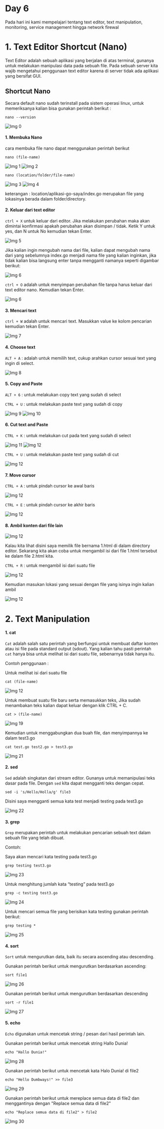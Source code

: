 # Day 6
Pada hari ini kami mempelajari tentang text editor, text manipulation, monitoring, service management hingga network firewal

# 1. Text Editor Shortcut (Nano)
Text Editor adalah sebuah aplikasi yang berjalan di atas terminal, gunanya untuk melakukan manipulasi data pada sebuah file. Pada sebuah server kita wajib mengetahui penggunaan text editor karena di server tidak ada aplikasi yang bersifat GUI.

## Shortcut Nano
Secara default nano sudah terinstall pada sistem operasi linux, untuk memeriksanya kalian bisa gunakan perintah berikut :
```
nano --version
```
![Img 0](assets/0.jpg)

#### 1. Membuka Nano
cara membuka file nano dapat menggunakan perintah berikut
```
nano (file-name)
```
![Img 1](assets/1.jpg)
![Img 2](assets/2.jpg)
```
nano (location/folder/file-name)
```
![Img 3](assets/3.jpg)
![Img 4](assets/4.jpg)

keterangan : location/aplikasi-go-saya/index.go merupakan file yang lokasinya berada dalam folder/directory.

#### 2. Keluar dari text editor
`ctrl + X` untuk keluar dari editor. Jika melakukan perubahan maka akan dimintai konfirmasi apakah perubahan akan disimpan / tidak. Ketik Y untuk yes, dan N untuk No kemudian tekan Enter.

![Img 5](assets/5.jpg)

Jika kalian ingin mengubah nama dari file, kalian dapat mengubah nama dari yang sebelumnya index.go menjadi nama file yang kalian inginkan, jika
tidak kalian bisa langsung enter tanpa mengganti namanya seperti digambar berikut:

![Img 6](assets/6.jpg)

`ctrl + O` adalah untuk menyimpan perubahan file tanpa harus keluar dari text editor nano. Kemudian tekan Enter.

![Img 6](assets/6.jpg)

#### 3. Mencari text
`ctrl + W` adalah untuk mencari text. Masukkan value ke kolom pencarian kemudian tekan Enter.

![Img 7](assets/7.jpg)

#### 4. Choose text
`ALT + A` : adalah untuk memilih text, cukup arahkan cursor sesuai text yang ingin di select.

![Img 8](assets/8.jpg)

#### 5. Copy and Paste
`ALT + 6` : untuk melakukan copy text yang sudah di select

`CTRL + U` : untuk melakukan paste text yang sudah di copy

![Img 9](assets/9.jpg)
![Img 10](assets/10.jpg)

#### 6. Cut text and Paste
`CTRL + K` : untuk melakukan cut pada text yang sudah di select

![Img 11](assets/11.jpg)
![Img 12](assets/12.jpg)

`CTRL + U` : untuk melakukan paste text yang sudah di cut

![Img 12](assets/13.jpg)

#### 7. Move cursor
`CTRL + A` : untuk pindah cursor ke awal baris

![Img 12](assets/14.jpg)

`CTRL + E` : untuk pindah cursor ke akhir baris

![Img 12](assets/15.jpg)

#### 8. Ambil konten dari file lain
![Img 12](assets/16.jpg)

Kalau kita lihat disini saya memilik file bernama 1.html di dalam directory editor. Sekarang kita akan coba untuk mengambil isi dari file 1.html tersebut ke 
dalam file 2.html kita.

`CTRL + R` : untuk mengambil isi dari suatu file

![Img 12](assets/17.jpg)

Kemudian masukan lokasi yang sesuai dengan file yang isinya ingin kalian ambil

![Img 12](assets/18.jpg)

# 2. Text Manipulation

#### 1. cat
`Cat` adalah salah satu perintah yang berfungsi untuk membuat daftar konten atau isi file pada standard output (sdout). Yang kalian tahu pasti perintah `cat` hanya bisa untuk melihat isi dari suatu file, sebenarnya tidak hanya itu.

Contoh penggunaan :

Untuk melihat isi dari suatu file

```
cat (file-name)
```

![Img 12](assets/19.jpg)

Untuk membuat suatu file baru serta memasukkan teks, Jika sudah menambakan teks kalian dapat keluar dengan klik CTRL + C.

```
cat > (file-name)
```

![Img 19](assets/20.jpg)

Kemudian untuk menggabungkan dua buah file, dan menyimpannya ke dalam test3.go

```
cat test.go test2.go > test3.go
```

![Img 21](assets/21.jpg)

#### 2. sed
`Sed` adalah singkatan dari stream editor. Gunanya untuk memanipulasi teks dasar pada file. Dengan `sed` kita dapat mengganti teks dengan cepat.
```
sed -i 's/Hello/Holla/g' file3
```

Disini saya mengganti semua kata test menjadi testing pada test3.go

![Img 22](assets/22.jpg)

#### 3. grep
`Grep` merupakan perintah untuk melakukan pencarian sebuah text dalam sebuah file yang telah dibuat.

Contoh:

Saya akan mencari kata testing pada test3.go

```
grep testing test3.go
```

![Img 23](assets/23.jpg)

Untuk menghitung jumlah kata “testing” pada test3.go

```
grep -c testing test3.go
```

![Img 24](assets/24.jpg)

Untuk mencari semua file yang berisikan kata testing gunakan perintah berikut:

```
grep testing *
```

![Img 25](assets/25.jpg)

#### 4. sort
`Sort` untuk mengurutkan data, baik itu secara ascending atau descending.

Gunakan perintah berikut untuk mengurutkan berdasarkan ascending:

```
sort file1
```

![Img 26](assets/26.jpg)

Gunakan perintah berikut untuk mengurutkan berdasarkan descending

```
sort -r file1
```

![Img 27](assets/27.jpg)

#### 5. echo
`Echo` digunakan untuk mencetak string / pesan dari hasil perintah lain.

Gunakan perintah berikut untuk mencetak string Hallo Dunia!

```
echo "Hallo Dunia!"
```

![Img 28](assets/28.jpg)

Gunakan perintah berikut untuk mencetak kata Halo Dunia! di file2

```
echo "Hello Dumbways!" >> file3
```

![Img 29](assets/29.jpg)

Gunakan perintah berikut untuk mereplace semua data di file2 dan menggantinya dengan "Replace semua data di file2"

```
echo "Replace semua data di file2" > file2
```

![Img 30](assets/30.jpg)
